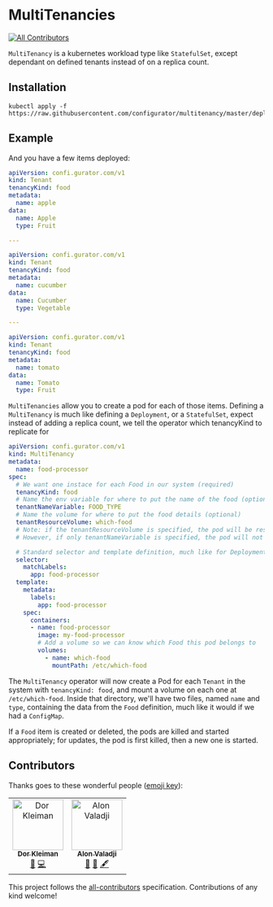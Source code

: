 # MultiTenancies
[![All Contributors](https://img.shields.io/badge/all_contributors-2-orange.svg?style=flat-square)](#contributors)

`MultiTenancy` is a kubernetes workload type like `StatefulSet`, except dependant on defined tenants instead of on a replica count.

## Installation

```
kubectl apply -f https://raw.githubusercontent.com/configurator/multitenancy/master/deployment/multitenancy.yaml
```


## Example

And you have a few items deployed:

```yaml
apiVersion: confi.gurator.com/v1
kind: Tenant
tenancyKind: food
metadata:
  name: apple
data:
  name: Apple
  type: Fruit

---

apiVersion: confi.gurator.com/v1
kind: Tenant
tenancyKind: food
metadata:
  name: cucumber
data:
  name: Cucumber
  type: Vegetable

---

apiVersion: confi.gurator.com/v1
kind: Tenant
tenancyKind: food
metadata:
  name: tomato
data:
  name: Tomato
  type: Fruit
```

`MultiTenancies` allow you to create a pod for each of those items. Defining a `MultiTenancy` is much like defining a `Deployment`, or a `StatefulSet`, expect instead of adding a replica count, we tell the operator which tenancyKind to replicate for
```yaml
apiVersion: confi.gurator.com/v1
kind: MultiTenancy
metadata:
  name: food-processor
spec:
  # We want one instace for each Food in our system (required)
  tenancyKind: food
  # Name the env variable for where to put the name of the food (optional)
  tenantNameVariable: FOOD_TYPE
  # Name the volume for where to put the food details (optional)
  tenantResourceVolume: which-food
  # Note: if the tenantResourceVolume is specified, the pod will be restarted for any change in the tenant's data.
  # However, if only tenantNameVariable is specified, the pod will not respond to changes in tenant data

  # Standard selector and template definition, much like for Deployments or StatefulSets:
  selector:
    matchLabels:
      app: food-processor
  template:
    metadata:
      labels:
        app: food-processor
    spec:
      containers:
      - name: food-processor
        image: my-food-processor
        # Add a volume so we can know which Food this pod belongs to
        volumes:
          - name: which-food
            mountPath: /etc/which-food
```

The `MultiTenancy` operator will now create a Pod for each `Tenant` in the system with `tenancyKind: food`, and mount a volume on each one at `/etc/which-food`. Inside that directory, we'll have two files, named `name` and `type`, containing the data from the `Food` definition, much like it would if we had a `ConfigMap`.

If a `Food` item is created or deleted, the pods are killed and started appropriately; for updates, the pod is first killed, then a new one is started.

## Contributors

Thanks goes to these wonderful people ([emoji key](https://allcontributors.org/docs/en/emoji-key)):

<!-- ALL-CONTRIBUTORS-LIST:START - Do not remove or modify this section -->
<!-- prettier-ignore -->
<table><tr><td align="center"><a href="http://confi.gurator.com"><img src="https://avatars3.githubusercontent.com/u/671365?v=4" width="100px;" alt="Dor Kleiman"/><br /><sub><b>Dor Kleiman</b></sub></a><br /><a href="#ideas-configurator" title="Ideas, Planning, & Feedback">🤔</a> <a href="https://github.com/configurator/multitenancy/commits?author=configurator" title="Code">💻</a></td><td align="center"><a href="http://www.ronin.co.il"><img src="https://avatars2.githubusercontent.com/u/846044?v=4" width="100px;" alt="Alon Valadji"/><br /><sub><b>Alon Valadji</b></sub></a><br /><a href="#ideas-alonronin" title="Ideas, Planning, & Feedback">🤔</a> <a href="https://github.com/configurator/multitenancy/commits?author=alonronin" title="Documentation">📖</a> <a href="#content-alonronin" title="Content">🖋</a></td></tr></table>

<!-- ALL-CONTRIBUTORS-LIST:END -->

This project follows the [all-contributors](https://github.com/all-contributors/all-contributors) specification. Contributions of any kind welcome!
